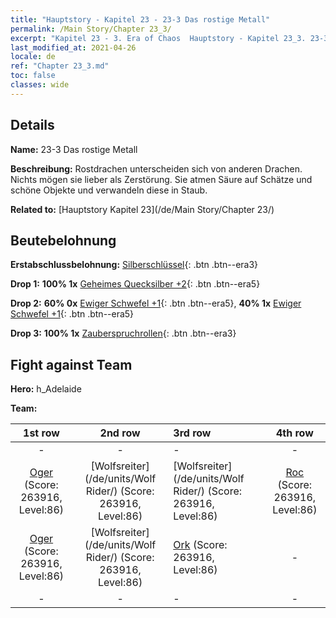 ```yaml
---
title: "Hauptstory - Kapitel 23 - 23-3 Das rostige Metall"
permalink: /Main Story/Chapter 23_3/
excerpt: "Kapitel 23 - 3. Era of Chaos  Hauptstory - Kapitel 23_3. 23-3 Das rostige Metall"
last_modified_at: 2021-04-26
locale: de
ref: "Chapter 23_3.md"
toc: false
classes: wide
---
```


## Details

 **Name:** 23-3 Das rostige Metall

 **Beschreibung:** Rostdrachen unterscheiden sich von anderen Drachen. Nichts mögen sie lieber als Zerstörung. Sie atmen Säure auf Schätze und schöne Objekte und verwandeln diese in Staub.

 **Related to:** [Hauptstory Kapitel 23](/de/Main Story/Chapter 23/)

## Beutebelohnung

 **Erstabschlussbelohnung:** [Silberschlüssel](/ItemsDE/con_693/){: .btn .btn--era3}

 **Drop 1:** **100% 1x** [Geheimes Quecksilber +2](/ItemsDE/mat_77/){: .btn .btn--era5}

 **Drop 2:** **60% 0x** [Ewiger Schwefel +1](/ItemsDE/mat_71/){: .btn .btn--era5}, **40% 1x** [Ewiger Schwefel +1](/ItemsDE/mat_71/){: .btn .btn--era5}

 **Drop 3:** **100% 1x** [Zauberspruchrollen](/ItemsDE/con_694/){: .btn .btn--era3}


## Fight against Team
 **Hero:** h_Adelaide

 **Team:**


  | 1st row | 2nd row | 3rd row | 4th row |
  |:----:|:----:|:----|:----:|
  | - | - | - | - |
  | [Oger](/de/units/Ogre/) (Score: 263916, Level:86)  | [Wolfsreiter](/de/units/Wolf Rider/) (Score: 263916, Level:86)  | [Wolfsreiter](/de/units/Wolf Rider/) (Score: 263916, Level:86)  | [Roc](/de/units/Roc/) (Score: 263916, Level:86)  |
  | [Oger](/de/units/Ogre/) (Score: 263916, Level:86)  | [Wolfsreiter](/de/units/Wolf Rider/) (Score: 263916, Level:86)  | [Ork](/de/units/Orc/) (Score: 263916, Level:86)  | - |
  | - | - | - | - |


